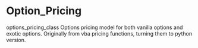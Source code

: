 # Option_Pricing
options_pricing_class
Options pricing model for both vanilla options and exotic options. Originally from vba pricing functions, turning them to python version.
